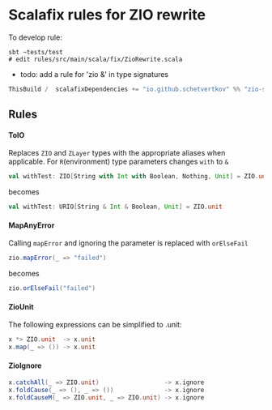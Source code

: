 # Scalafix rules for ZIO rewrite

To develop rule:
```
sbt ~tests/test
# edit rules/src/main/scala/fix/ZioRewrite.scala
```

* todo: add a rule for 'zio &' in type signatures



```scala
ThisBuild /  scalafixDependencies += "io.github.schetvertkov" %% "zio-scalafix-rules" % "<version>"
```

## Rules

#### ToIO
Replaces `ZIO` and `ZLayer` types with the appropriate aliases when applicable.
For `R`(environment) type parameters changes `with` to `&` 

```scala
val withTest: ZIO[String with Int with Boolean, Nothing, Unit] = ZIO.unit
```

becomes

```scala
val withTest: URIO[String & Int & Boolean, Unit] = ZIO.unit
```

#### MapAnyError
Calling `mapError` and ignoring the parameter is replaced with `orElseFail`

```scala
zio.mapError(_ => "failed")
```

becomes

```scala
zio.orElseFail("failed")
```

#### ZioUnit
The following expressions can be simplified to .unit:

```scala
x *> ZIO.unit  -> x.unit
x.map(_ => ()) -> x.unit
```

#### ZioIgnore

```scala
x.catchAll(_ => ZIO.unit)                  -> x.ignore
x.foldCause(_ => (), _ => ())              -> x.ignore
x.foldCauseM(_ => ZIO.unit, _ => ZIO.unit) -> x.ignore
```
